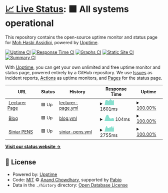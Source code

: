 # [📈 Live Status](https://mohhasbias.github.io/blog-pulse): <!--live status--> **🟩 All systems operational**

This repository contains the open-source uptime monitor and status page for [Moh Hasbi Assidiqi](http://mohhasbias.github.io), powered by [Upptime](https://github.com/upptime/upptime).

[![Uptime CI](https://github.com/mohhasbias/blog-pulse/workflows/Uptime%20CI/badge.svg)](https://github.com/mohhasbias/blog-pulse/actions?query=workflow%3A%22Uptime+CI%22)
[![Response Time CI](https://github.com/mohhasbias/blog-pulse/workflows/Response%20Time%20CI/badge.svg)](https://github.com/mohhasbias/blog-pulse/actions?query=workflow%3A%22Response+Time+CI%22)
[![Graphs CI](https://github.com/mohhasbias/blog-pulse/workflows/Graphs%20CI/badge.svg)](https://github.com/mohhasbias/blog-pulse/actions?query=workflow%3A%22Graphs+CI%22)
[![Static Site CI](https://github.com/mohhasbias/blog-pulse/workflows/Static%20Site%20CI/badge.svg)](https://github.com/mohhasbias/blog-pulse/actions?query=workflow%3A%22Static+Site+CI%22)
[![Summary CI](https://github.com/mohhasbias/blog-pulse/workflows/Summary%20CI/badge.svg)](https://github.com/mohhasbias/blog-pulse/actions?query=workflow%3A%22Summary+CI%22)

With [Upptime](https://upptime.js.org), you can get your own unlimited and free uptime monitor and status page, powered entirely by a GitHub repository. We use [Issues](https://github.com/mohhasbias/blog-pulse/issues) as incident reports, [Actions](https://github.com/mohhasbias/blog-pulse/actions) as uptime monitors, and [Pages](https://mohhasbias.github.io/blog-pulse) for the status page.

<!--start: status pages-->
<!-- This summary is generated by Upptime (https://github.com/upptime/upptime) -->
<!-- Do not edit this manually, your changes will be overwritten -->
<!-- prettier-ignore -->
| URL | Status | History | Response Time | Uptime |
| --- | ------ | ------- | ------------- | ------ |
| <img alt="" src="https://icons.duckduckgo.com/ip3/hasbi.lecturer.pens.ac.id.ico" height="13"> [Lecturer Page](https://hasbi.lecturer.pens.ac.id) | 🟩 Up | [lecturer-page.yml](https://github.com/mohhasbias/blog-pulse/commits/HEAD/history/lecturer-page.yml) | <details><summary><img alt="Response time graph" src="./graphs/lecturer-page/response-time-week.png" height="20"> 1601ms</summary><br><a href="https://mohhasbias.github.io/blog-pulse/history/lecturer-page"><img alt="Response time 2246" src="https://img.shields.io/endpoint?url=https%3A%2F%2Fraw.githubusercontent.com%2Fmohhasbias%2Fblog-pulse%2FHEAD%2Fapi%2Flecturer-page%2Fresponse-time.json"></a><br><a href="https://mohhasbias.github.io/blog-pulse/history/lecturer-page"><img alt="24-hour response time 1620" src="https://img.shields.io/endpoint?url=https%3A%2F%2Fraw.githubusercontent.com%2Fmohhasbias%2Fblog-pulse%2FHEAD%2Fapi%2Flecturer-page%2Fresponse-time-day.json"></a><br><a href="https://mohhasbias.github.io/blog-pulse/history/lecturer-page"><img alt="7-day response time 1601" src="https://img.shields.io/endpoint?url=https%3A%2F%2Fraw.githubusercontent.com%2Fmohhasbias%2Fblog-pulse%2FHEAD%2Fapi%2Flecturer-page%2Fresponse-time-week.json"></a><br><a href="https://mohhasbias.github.io/blog-pulse/history/lecturer-page"><img alt="30-day response time 1742" src="https://img.shields.io/endpoint?url=https%3A%2F%2Fraw.githubusercontent.com%2Fmohhasbias%2Fblog-pulse%2FHEAD%2Fapi%2Flecturer-page%2Fresponse-time-month.json"></a><br><a href="https://mohhasbias.github.io/blog-pulse/history/lecturer-page"><img alt="1-year response time 2246" src="https://img.shields.io/endpoint?url=https%3A%2F%2Fraw.githubusercontent.com%2Fmohhasbias%2Fblog-pulse%2FHEAD%2Fapi%2Flecturer-page%2Fresponse-time-year.json"></a></details> | <details><summary><a href="https://mohhasbias.github.io/blog-pulse/history/lecturer-page">100.00%</a></summary><a href="https://mohhasbias.github.io/blog-pulse/history/lecturer-page"><img alt="All-time uptime 99.97%" src="https://img.shields.io/endpoint?url=https%3A%2F%2Fraw.githubusercontent.com%2Fmohhasbias%2Fblog-pulse%2FHEAD%2Fapi%2Flecturer-page%2Fuptime.json"></a><br><a href="https://mohhasbias.github.io/blog-pulse/history/lecturer-page"><img alt="24-hour uptime 100.00%" src="https://img.shields.io/endpoint?url=https%3A%2F%2Fraw.githubusercontent.com%2Fmohhasbias%2Fblog-pulse%2FHEAD%2Fapi%2Flecturer-page%2Fuptime-day.json"></a><br><a href="https://mohhasbias.github.io/blog-pulse/history/lecturer-page"><img alt="7-day uptime 100.00%" src="https://img.shields.io/endpoint?url=https%3A%2F%2Fraw.githubusercontent.com%2Fmohhasbias%2Fblog-pulse%2FHEAD%2Fapi%2Flecturer-page%2Fuptime-week.json"></a><br><a href="https://mohhasbias.github.io/blog-pulse/history/lecturer-page"><img alt="30-day uptime 99.96%" src="https://img.shields.io/endpoint?url=https%3A%2F%2Fraw.githubusercontent.com%2Fmohhasbias%2Fblog-pulse%2FHEAD%2Fapi%2Flecturer-page%2Fuptime-month.json"></a><br><a href="https://mohhasbias.github.io/blog-pulse/history/lecturer-page"><img alt="1-year uptime 99.97%" src="https://img.shields.io/endpoint?url=https%3A%2F%2Fraw.githubusercontent.com%2Fmohhasbias%2Fblog-pulse%2FHEAD%2Fapi%2Flecturer-page%2Fuptime-year.json"></a></details>
| <img alt="" src="https://icons.duckduckgo.com/ip3/mohhasbias.github.io.ico" height="13"> [Blog](https://mohhasbias.github.io) | 🟩 Up | [blog.yml](https://github.com/mohhasbias/blog-pulse/commits/HEAD/history/blog.yml) | <details><summary><img alt="Response time graph" src="./graphs/blog/response-time-week.png" height="20"> 104ms</summary><br><a href="https://mohhasbias.github.io/blog-pulse/history/blog"><img alt="Response time 104" src="https://img.shields.io/endpoint?url=https%3A%2F%2Fraw.githubusercontent.com%2Fmohhasbias%2Fblog-pulse%2FHEAD%2Fapi%2Fblog%2Fresponse-time.json"></a><br><a href="https://mohhasbias.github.io/blog-pulse/history/blog"><img alt="24-hour response time 63" src="https://img.shields.io/endpoint?url=https%3A%2F%2Fraw.githubusercontent.com%2Fmohhasbias%2Fblog-pulse%2FHEAD%2Fapi%2Fblog%2Fresponse-time-day.json"></a><br><a href="https://mohhasbias.github.io/blog-pulse/history/blog"><img alt="7-day response time 104" src="https://img.shields.io/endpoint?url=https%3A%2F%2Fraw.githubusercontent.com%2Fmohhasbias%2Fblog-pulse%2FHEAD%2Fapi%2Fblog%2Fresponse-time-week.json"></a><br><a href="https://mohhasbias.github.io/blog-pulse/history/blog"><img alt="30-day response time 104" src="https://img.shields.io/endpoint?url=https%3A%2F%2Fraw.githubusercontent.com%2Fmohhasbias%2Fblog-pulse%2FHEAD%2Fapi%2Fblog%2Fresponse-time-month.json"></a><br><a href="https://mohhasbias.github.io/blog-pulse/history/blog"><img alt="1-year response time 104" src="https://img.shields.io/endpoint?url=https%3A%2F%2Fraw.githubusercontent.com%2Fmohhasbias%2Fblog-pulse%2FHEAD%2Fapi%2Fblog%2Fresponse-time-year.json"></a></details> | <details><summary><a href="https://mohhasbias.github.io/blog-pulse/history/blog">100.00%</a></summary><a href="https://mohhasbias.github.io/blog-pulse/history/blog"><img alt="All-time uptime 100.00%" src="https://img.shields.io/endpoint?url=https%3A%2F%2Fraw.githubusercontent.com%2Fmohhasbias%2Fblog-pulse%2FHEAD%2Fapi%2Fblog%2Fuptime.json"></a><br><a href="https://mohhasbias.github.io/blog-pulse/history/blog"><img alt="24-hour uptime 100.00%" src="https://img.shields.io/endpoint?url=https%3A%2F%2Fraw.githubusercontent.com%2Fmohhasbias%2Fblog-pulse%2FHEAD%2Fapi%2Fblog%2Fuptime-day.json"></a><br><a href="https://mohhasbias.github.io/blog-pulse/history/blog"><img alt="7-day uptime 100.00%" src="https://img.shields.io/endpoint?url=https%3A%2F%2Fraw.githubusercontent.com%2Fmohhasbias%2Fblog-pulse%2FHEAD%2Fapi%2Fblog%2Fuptime-week.json"></a><br><a href="https://mohhasbias.github.io/blog-pulse/history/blog"><img alt="30-day uptime 100.00%" src="https://img.shields.io/endpoint?url=https%3A%2F%2Fraw.githubusercontent.com%2Fmohhasbias%2Fblog-pulse%2FHEAD%2Fapi%2Fblog%2Fuptime-month.json"></a><br><a href="https://mohhasbias.github.io/blog-pulse/history/blog"><img alt="1-year uptime 100.00%" src="https://img.shields.io/endpoint?url=https%3A%2F%2Fraw.githubusercontent.com%2Fmohhasbias%2Fblog-pulse%2FHEAD%2Fapi%2Fblog%2Fuptime-year.json"></a></details>
| <img alt="" src="https://icons.duckduckgo.com/ip3/siniar.pens.ac.id.ico" height="13"> [Siniar PENS](https://siniar.pens.ac.id) | 🟩 Up | [siniar-pens.yml](https://github.com/mohhasbias/blog-pulse/commits/HEAD/history/siniar-pens.yml) | <details><summary><img alt="Response time graph" src="./graphs/siniar-pens/response-time-week.png" height="20"> 2755ms</summary><br><a href="https://mohhasbias.github.io/blog-pulse/history/siniar-pens"><img alt="Response time 6278" src="https://img.shields.io/endpoint?url=https%3A%2F%2Fraw.githubusercontent.com%2Fmohhasbias%2Fblog-pulse%2FHEAD%2Fapi%2Fsiniar-pens%2Fresponse-time.json"></a><br><a href="https://mohhasbias.github.io/blog-pulse/history/siniar-pens"><img alt="24-hour response time 3568" src="https://img.shields.io/endpoint?url=https%3A%2F%2Fraw.githubusercontent.com%2Fmohhasbias%2Fblog-pulse%2FHEAD%2Fapi%2Fsiniar-pens%2Fresponse-time-day.json"></a><br><a href="https://mohhasbias.github.io/blog-pulse/history/siniar-pens"><img alt="7-day response time 2755" src="https://img.shields.io/endpoint?url=https%3A%2F%2Fraw.githubusercontent.com%2Fmohhasbias%2Fblog-pulse%2FHEAD%2Fapi%2Fsiniar-pens%2Fresponse-time-week.json"></a><br><a href="https://mohhasbias.github.io/blog-pulse/history/siniar-pens"><img alt="30-day response time 3578" src="https://img.shields.io/endpoint?url=https%3A%2F%2Fraw.githubusercontent.com%2Fmohhasbias%2Fblog-pulse%2FHEAD%2Fapi%2Fsiniar-pens%2Fresponse-time-month.json"></a><br><a href="https://mohhasbias.github.io/blog-pulse/history/siniar-pens"><img alt="1-year response time 6278" src="https://img.shields.io/endpoint?url=https%3A%2F%2Fraw.githubusercontent.com%2Fmohhasbias%2Fblog-pulse%2FHEAD%2Fapi%2Fsiniar-pens%2Fresponse-time-year.json"></a></details> | <details><summary><a href="https://mohhasbias.github.io/blog-pulse/history/siniar-pens">100.00%</a></summary><a href="https://mohhasbias.github.io/blog-pulse/history/siniar-pens"><img alt="All-time uptime 96.53%" src="https://img.shields.io/endpoint?url=https%3A%2F%2Fraw.githubusercontent.com%2Fmohhasbias%2Fblog-pulse%2FHEAD%2Fapi%2Fsiniar-pens%2Fuptime.json"></a><br><a href="https://mohhasbias.github.io/blog-pulse/history/siniar-pens"><img alt="24-hour uptime 100.00%" src="https://img.shields.io/endpoint?url=https%3A%2F%2Fraw.githubusercontent.com%2Fmohhasbias%2Fblog-pulse%2FHEAD%2Fapi%2Fsiniar-pens%2Fuptime-day.json"></a><br><a href="https://mohhasbias.github.io/blog-pulse/history/siniar-pens"><img alt="7-day uptime 100.00%" src="https://img.shields.io/endpoint?url=https%3A%2F%2Fraw.githubusercontent.com%2Fmohhasbias%2Fblog-pulse%2FHEAD%2Fapi%2Fsiniar-pens%2Fuptime-week.json"></a><br><a href="https://mohhasbias.github.io/blog-pulse/history/siniar-pens"><img alt="30-day uptime 94.37%" src="https://img.shields.io/endpoint?url=https%3A%2F%2Fraw.githubusercontent.com%2Fmohhasbias%2Fblog-pulse%2FHEAD%2Fapi%2Fsiniar-pens%2Fuptime-month.json"></a><br><a href="https://mohhasbias.github.io/blog-pulse/history/siniar-pens"><img alt="1-year uptime 96.53%" src="https://img.shields.io/endpoint?url=https%3A%2F%2Fraw.githubusercontent.com%2Fmohhasbias%2Fblog-pulse%2FHEAD%2Fapi%2Fsiniar-pens%2Fuptime-year.json"></a></details>

<!--end: status pages-->

[**Visit our status website →**](https://mohhasbias.github.io/blog-pulse)

## 📄 License

- Powered by: [Upptime](https://github.com/upptime/upptime)
- Code: [MIT](./LICENSE) © [Anand Chowdhary](https://anandchowdhary.com), supported by [Pabio](https://pabio.com)
- Data in the `./history` directory: [Open Database License](https://opendatacommons.org/licenses/odbl/1-0/)
